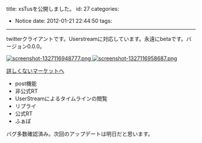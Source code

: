 title: xsTusを公開しました。
id: 27
categories:
  - Notice
date: 2012-01-21 22:44:50
tags:
---
twitterクライアントです。Userstreamに対応しています。永遠にbetaです。バージョン0.0.0。

[![screenshot-1327116948777.png](/images/screenshot-1327116948777-thumb-200x333-38.png) ](/images/screenshot-1327116948777.png)[![screenshot-1327116958687.png](/images/screenshot-1327116958687-thumb-200x333-40.png)](/images/screenshot-1327116958687.png)


[詳しくないマーケットへ](https://market.android.com/details?id=net.lifone.xstus)

*   post機能
*   非公式RT
*   UserStreamによるタイムラインの閲覧
*   リプライ
*   公式RT
*   ふぁぼ

バグ多数確認済み。次回のアップデートは明日だと思います。